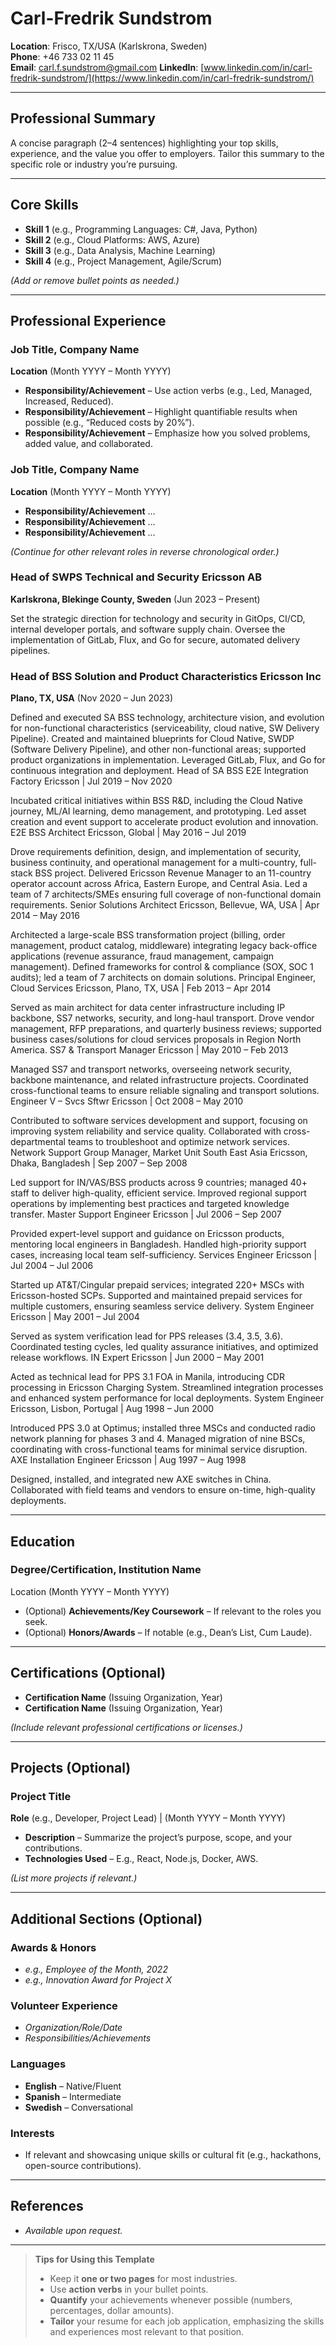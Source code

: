 # Carl-Fredrik Sundstrom

**Location**: Frisco, TX/USA (Karlskrona, Sweden)  
**Phone**: +46 733 02 11 45  
**Email**: carl.f.sundstrom@gmail.com 
**LinkedIn**: [www.linkedin.com/in/carl-fredrik-sundstrom/](https://www.linkedin.com/in/carl-fredrik-sundstrom/)  

---

## Professional Summary

A concise paragraph (2–4 sentences) highlighting your top skills, experience, and the value you offer to employers. Tailor this summary to the specific role or industry you’re pursuing.

---

## Core Skills

- **Skill 1** (e.g., Programming Languages: C#, Java, Python)
- **Skill 2** (e.g., Cloud Platforms: AWS, Azure)
- **Skill 3** (e.g., Data Analysis, Machine Learning)
- **Skill 4** (e.g., Project Management, Agile/Scrum)

*(Add or remove bullet points as needed.)*

---

## Professional Experience

### **Job Title**, Company Name  
**Location** (Month YYYY – Month YYYY)

- **Responsibility/Achievement** – Use action verbs (e.g., Led, Managed, Increased, Reduced).
- **Responsibility/Achievement** – Highlight quantifiable results when possible (e.g., “Reduced costs by 20%”).
- **Responsibility/Achievement** – Emphasize how you solved problems, added value, and collaborated.

### **Job Title**, Company Name  
**Location** (Month YYYY – Month YYYY)

- **Responsibility/Achievement** …
- **Responsibility/Achievement** …
- **Responsibility/Achievement** …

*(Continue for other relevant roles in reverse chronological order.)*


### **Head of SWPS Technical and Security** Ericsson AB
**Karlskrona, Blekinge County, Sweden** (Jun 2023 – Present)

Set the strategic direction for technology and security in GitOps, CI/CD, internal developer portals, and software supply chain.
Oversee the implementation of GitLab, Flux, and Go for secure, automated delivery pipelines.

### **Head of BSS Solution and Product Characteristics** Ericsson Inc
**Plano, TX, USA**  (Nov 2020 – Jun 2023)

Defined and executed SA BSS technology, architecture vision, and evolution for non-functional characteristics (serviceability, cloud native, SW Delivery Pipeline).
Created and maintained blueprints for Cloud Native, SWDP (Software Delivery Pipeline), and other non-functional areas; supported product organizations in implementation.
Leveraged GitLab, Flux, and Go for continuous integration and deployment.
Head of SA BSS E2E Integration Factory
Ericsson | Jul 2019 – Nov 2020

Incubated critical initiatives within BSS R&D, including the Cloud Native journey, ML/AI learning, demo management, and prototyping.
Led asset creation and event support to accelerate product evolution and innovation.
E2E BSS Architect
Ericsson, Global | May 2016 – Jul 2019

Drove requirements definition, design, and implementation of security, business continuity, and operational management for a multi-country, full-stack BSS project.
Delivered Ericsson Revenue Manager to an 11-country operator account across Africa, Eastern Europe, and Central Asia.
Led a team of 7 architects/SMEs ensuring full coverage of non-functional domain requirements.
Senior Solutions Architect
Ericsson, Bellevue, WA, USA | Apr 2014 – May 2016

Architected a large-scale BSS transformation project (billing, order management, product catalog, middleware) integrating legacy back-office applications (revenue assurance, fraud management, campaign management).
Defined frameworks for control & compliance (SOX, SOC 1 audits); led a team of 7 architects on domain solutions.
Principal Engineer, Cloud Services
Ericsson, Plano, TX, USA | Feb 2013 – Apr 2014

Served as main architect for data center infrastructure including IP backbone, SS7 networks, security, and long-haul transport.
Drove vendor management, RFP preparations, and quarterly business reviews; supported business cases/solutions for cloud services proposals in Region North America.
SS7 & Transport Manager
Ericsson | May 2010 – Feb 2013

Managed SS7 and transport networks, overseeing network security, backbone maintenance, and related infrastructure projects.
Coordinated cross-functional teams to ensure reliable signaling and transport solutions.
Engineer V – Svcs Sftwr
Ericsson | Oct 2008 – May 2010

Contributed to software services development and support, focusing on improving system reliability and service quality.
Collaborated with cross-departmental teams to troubleshoot and optimize network services.
Network Support Group Manager, Market Unit South East Asia
Ericsson, Dhaka, Bangladesh | Sep 2007 – Sep 2008

Led support for IN/VAS/BSS products across 9 countries; managed 40+ staff to deliver high-quality, efficient service.
Improved regional support operations by implementing best practices and targeted knowledge transfer.
Master Support Engineer
Ericsson | Jul 2006 – Sep 2007

Provided expert-level support and guidance on Ericsson products, mentoring local engineers in Bangladesh.
Handled high-priority support cases, increasing local team self-sufficiency.
Services Engineer
Ericsson | Jul 2004 – Jul 2006

Started up AT&T/Cingular prepaid services; integrated 220+ MSCs with Ericsson-hosted SCPs.
Supported and maintained prepaid services for multiple customers, ensuring seamless service delivery.
System Engineer
Ericsson | May 2001 – Jul 2004

Served as system verification lead for PPS releases (3.4, 3.5, 3.6).
Coordinated testing cycles, led quality assurance initiatives, and optimized release workflows.
IN Expert
Ericsson | Jun 2000 – May 2001

Acted as technical lead for PPS 3.1 FOA in Manila, introducing CDR processing in Ericsson Charging System.
Streamlined integration processes and enhanced system performance for local deployments.
System Engineer
Ericsson, Lisbon, Portugal | Aug 1998 – Jun 2000

Introduced PPS 3.0 at Optimus; installed three MSCs and conducted radio network planning for phases 3 and 4.
Managed migration of nine BSCs, coordinating with cross-functional teams for minimal service disruption.
AXE Installation Engineer
Ericsson | Aug 1997 – Aug 1998

Designed, installed, and integrated new AXE switches in China.
Collaborated with field teams and vendors to ensure on-time, high-quality deployments.


---

## Education

### **Degree/Certification**, Institution Name  
Location (Month YYYY – Month YYYY)

- (Optional) **Achievements/Key Coursework** – If relevant to the roles you seek.
- (Optional) **Honors/Awards** – If notable (e.g., Dean’s List, Cum Laude).

---

## Certifications (Optional)

- **Certification Name** (Issuing Organization, Year)
- **Certification Name** (Issuing Organization, Year)

*(Include relevant professional certifications or licenses.)*

---

## Projects (Optional)

### **Project Title**  
**Role** (e.g., Developer, Project Lead) | (Month YYYY – Month YYYY)

- **Description** – Summarize the project’s purpose, scope, and your contributions.
- **Technologies Used** – E.g., React, Node.js, Docker, AWS.

*(List more projects if relevant.)*

---

## Additional Sections (Optional)

### Awards & Honors
- *e.g., Employee of the Month, 2022*
- *e.g., Innovation Award for Project X*

### Volunteer Experience
- *Organization/Role/Date*
- *Responsibilities/Achievements*

### Languages
- **English** – Native/Fluent  
- **Spanish** – Intermediate  
- **Swedish** – Conversational

### Interests
- If relevant and showcasing unique skills or cultural fit (e.g., hackathons, open-source contributions).

---

## References

- *Available upon request.*  

---

> **Tips for Using this Template**  
> - Keep it **one or two pages** for most industries.  
> - Use **action verbs** in your bullet points.  
> - **Quantify** your achievements whenever possible (numbers, percentages, dollar amounts).  
> - **Tailor** your resume for each job application, emphasizing the skills and experiences most relevant to that position.

